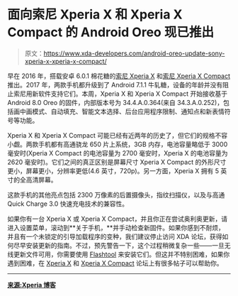 # 面向索尼 Xperia X 和 Xperia X Compact 的 Android Oreo 现已推出

> 原文：<https://www.xda-developers.com/android-oreo-update-sony-xperia-x-xperia-x-compact/>

早在 2016 年，搭载安卓 6.0.1 棉花糖的[索尼 Xperia X](https://www.xda-developers.com/sonys-open-device-program-xperia-xa2-xa2-ultra/) 和[索尼 Xperia X Compact](https://www.xda-developers.com/xda-external-link/sony-xperia-x-compact-receives-android-7-1-nougat-build-based-on-aosp/) 推出。2017 年，两款手机都升级到了 Android 7.1.1 牛轧糖，设备的年龄并没有阻止索尼用新软件支持它们。本周，Xperia X 和 Xperia X Compact 开始接收基于 Android 8.0 Oreo 的固件，内部版本号为 34.4.A.0.364(来自 34.3.A.0.252)，包括画中画模式、自动填充、智能文本选择、后台应用程序限制、通知点和新表情符号等功能。

Xperia X 和 Xperia X Compact 可能已经有近两年的历史了，但它们的规格不容小觑。两款手机都有高通骁龙 650 片上系统，3GB 内存，电池容量略低于 3000 毫安时(Xperia X Compact 的电池容量为 2700 毫安时，Xperia X 的电池容量为 2620 毫安时)。它们之间的真正区别是屏幕尺寸 Xperia X Compact 的外形尺寸更小，屏幕更小，分辨率更低(4.6 英寸，720p)。另一方面，Xperia X 拥有 5 英寸的全高清屏幕。

这款手机的其他亮点包括 2300 万像素的后置摄像头，指纹扫描仪，以及与高通 Quick Charge 3.0 快速充电技术的兼容性。

如果你有一台 Xperia X 或 Xperia X Compact，并且你正在尝试奥利奥更新，请进入设置菜单，滚动到**关于手机，**并手动检查新固件。如果你感到不耐烦，并且有一个未锁定的引导加载程序的变种，我们建议停止访问 XDA 论坛，获得如何尽早安装更新的指南。不过，预先警告一下，这个过程稍微复杂一些——一旦无线更新文件可用，你需要使用 [Flashtool](https://forum.xda-developers.com/showthread.php?t=920746) 来安装它们。但这并不特别困难，如果你遇到困难，在 [Xperia X](https://forum.xda-developers.com/xperia-x) 和 [Xperia X Compact](https://forum.xda-developers.com/x-compact) 论坛上有很多帖子可以帮助你。

* * *

[**来源:Xperia 博客**](http://www.xperiablog.net/2018/02/05/android-oreo-rolls-out-to-xperia-x-and-x-compact-34-4-a-0-364/)